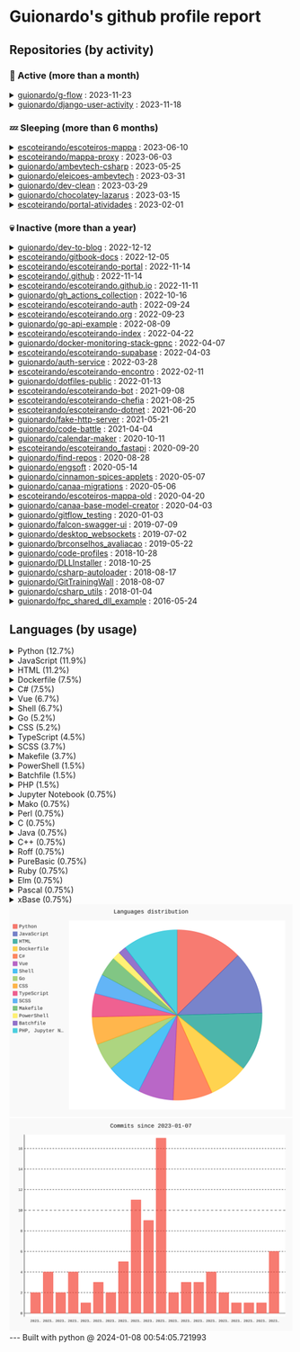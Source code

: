 # Guionardo's github profile report

## Repositories (by activity)

### 🦥 Active (more than a month)
<details>
        <summary><a href="https://github.com/guionardo/g-flow" _target="new">guionardo/g-flow</a> : 2023-11-23</summary>
        <p>3:46:28</p>
        <p>Uma implementação gitflow</p>        
        <p>6 commits<br><a href="https://api.github.com/repos/guionardo/g-flow/git/commits/235b00d6dfc6f4aa7beb67d4c3dd963a0a07621a" title="Guionardo Furlan @ 2023-11-23 14:57:16+00:00">Commit 235b00d6</a><pre>Create python-package.yml</pre></p>
</details>
<details>
        <summary><a href="https://github.com/guionardo/django-user-activity" _target="new">guionardo/django-user-activity</a> : 2023-11-18</summary>
        <p>0:00:00</p>
        <p>Django Middleware for register user activity on endpoints</p>        
        <p>1 commits<br><a href="https://api.github.com/repos/guionardo/django-user-activity/git/commits/71b491bb6b2b513e21983a056d2bdbed7cccae2c" title="Guionardo Furlan @ 2023-11-18 14:30:31+00:00">Commit 71b491bb</a><pre>Initial commit</pre></p>
</details>

### 💤 Sleeping (more than 6 months)
<details>
        <summary><a href="https://github.com/escoteirando/escoteiros-mappa" _target="new">escoteirando/escoteiros-mappa</a> : 2023-06-10</summary>
        <p>1145 days, 11:58:49</p>
        <p>None</p>        
        <p>30 commits<br><a href="https://api.github.com/repos/escoteirando/escoteiros-mappa/git/commits/389e1b54b01411b0670c074d5149b848fe63451c" title="Guionardo Furlan @ 2023-06-10 10:48:59+00:00">Commit 389e1b54</a><pre>Atualizado gerador de planilha exportada</pre></p>
</details>
<details>
        <summary><a href="https://github.com/escoteirando/mappa-proxy" _target="new">escoteirando/mappa-proxy</a> : 2023-06-03</summary>
        <p>686 days, 13:50:32</p>
        <p>None</p>        
        <p>30 commits<br><a href="https://api.github.com/repos/escoteirando/mappa-proxy/git/commits/cf9eab476fd67085d042b370f9597ce90ed534d8" title="Guionardo Furlan @ 2023-06-03 12:51:21+00:00">Commit cf9eab47</a><pre>Merge pull request #20 from escoteirando/dependabot/pip/requests-2.31.0

Bump requests from 2.28.2 to 2.31.0</pre></p>
</details>
<details>
        <summary><a href="https://github.com/guionardo/ambevtech-csharp" _target="new">guionardo/ambevtech-csharp</a> : 2023-05-25</summary>
        <p>189 days, 15:36:28</p>
        <p>Curso C#</p>        
        <p>30 commits<br><a href="https://api.github.com/repos/guionardo/ambevtech-csharp/git/commits/70d553920a00300709d8776b289565a3792405b6" title="Guionardo Furlan @ 2023-05-25 11:36:20+00:00">Commit 70d55392</a><pre>Adicionada página de links</pre></p>
</details>
<details>
        <summary><a href="https://github.com/guionardo/eleicoes-ambevtech" _target="new">guionardo/eleicoes-ambevtech</a> : 2023-03-31</summary>
        <p>10 days, 7:34:11</p>
        <p>Projeto para o treinamento c-sharp AmbevTech</p>        
        <p>22 commits<br><a href="https://api.github.com/repos/guionardo/eleicoes-ambevtech/git/commits/a7efc78c3b0d3e291eccd508e15e0ead0c37de85" title="Guionardo Furlan @ 2023-03-31 19:13:23+00:00">Commit a7efc78c</a><pre>Merge pull request #6 from guionardo/feature/configuracao

Feature/configuracao</pre></p>
</details>
<details>
        <summary><a href="https://github.com/guionardo/dev-clean" _target="new">guionardo/dev-clean</a> : 2023-03-29</summary>
        <p>7:07:11</p>
        <p>Clean projects in [sub]folders</p>        
        <p>2 commits<br><a href="https://api.github.com/repos/guionardo/dev-clean/git/commits/f4e5b3392559a808ec7f476f3a1b295fd2d9ce7c" title="Guionardo Furlan @ 2023-03-29 18:55:01+00:00">Commit f4e5b339</a><pre>Setup python cleaner</pre></p>
</details>
<details>
        <summary><a href="https://github.com/guionardo/chocolatey-lazarus" _target="new">guionardo/chocolatey-lazarus</a> : 2023-03-15</summary>
        <p>0:29:00</p>
        <p>Chocolatey template for packaging Lazarus-IDE</p>        
        <p>30 commits<br><a href="https://api.github.com/repos/guionardo/chocolatey-lazarus/git/commits/b371260c1d5c368acac6bb68069c2b48eee9fa71" title="Guionardo @ 2023-03-15 00:35:19+00:00">Commit b371260c</a><pre>Updates nupkg</pre></p>
</details>
<details>
        <summary><a href="https://github.com/escoteirando/portal-atividades" _target="new">escoteirando/portal-atividades</a> : 2023-02-01</summary>
        <p>12 days, 16:24:31</p>
        <p>Portal colaborativo de atividades escoteiras</p>        
        <p>4 commits<br><a href="https://api.github.com/repos/escoteirando/portal-atividades/git/commits/cbc87048ec586509f778ac2725d7bd04a5ade523" title="Guionardo Furlan @ 2023-02-01 03:32:03+00:00">Commit cbc87048</a><pre>Update codeql.yml</pre></p>
</details>

### 💀 Inactive (more than a year)
<details>
        <summary><a href="https://github.com/guionardo/dev-to-blog" _target="new">guionardo/dev-to-blog</a> : 2022-12-12</summary>
        <p>409 days, 23:04:11</p>
        <p>Dev.to posts</p>        
        <p>30 commits<br><a href="https://api.github.com/repos/guionardo/dev-to-blog/git/commits/4cc0f7bab736133c38c408620e51c4af68ed7c97" title="guionardo @ 2022-12-12 16:23:49+00:00">Commit 4cc0f7ba</a><pre>Update files</pre></p>
</details>
<details>
        <summary><a href="https://github.com/escoteirando/gitbook-docs" _target="new">escoteirando/gitbook-docs</a> : 2022-12-05</summary>
        <p>0:02:08</p>
        <p>None</p>        
        <p>2 commits<br><a href="https://api.github.com/repos/escoteirando/gitbook-docs/git/commits/7347475b18fca45a6a4c63924d0e76df5f6559f9" title="Guionardo Furlan @ 2022-12-05 14:41:34+00:00">Commit 7347475b</a><pre>GitBook: [#1] No subject</pre></p>
</details>
<details>
        <summary><a href="https://github.com/escoteirando/escoteirando-portal" _target="new">escoteirando/escoteirando-portal</a> : 2022-11-14</summary>
        <p>50 days, 7:12:32</p>
        <p>Interface web principal para o projeto escoteirando</p>        
        <p>21 commits<br><a href="https://api.github.com/repos/escoteirando/escoteirando-portal/git/commits/9dd6a88364ff6f6d8d7f620f36ce3dc8d207697c" title="Guionardo Furlan @ 2022-11-14 17:56:29+00:00">Commit 9dd6a883</a><pre>Login</pre></p>
</details>
<details>
        <summary><a href="https://github.com/escoteirando/.github" _target="new">escoteirando/.github</a> : 2022-11-14</summary>
        <p>205 days, 14:57:12</p>
        <p>None</p>        
        <p>13 commits<br><a href="https://api.github.com/repos/escoteirando/.github/git/commits/652dd29e1341ef2e3c004948fb6060eed18af563" title="Guionardo Furlan @ 2022-11-14 02:13:32+00:00">Commit 652dd29e</a><pre>Update README.md</pre></p>
</details>
<details>
        <summary><a href="https://github.com/escoteirando/escoteirando.github.io" _target="new">escoteirando/escoteirando.github.io</a> : 2022-11-11</summary>
        <p>21:10:56</p>
        <p>Home Page do projeto Escoteirando</p>        
        <p>6 commits<br><a href="https://api.github.com/repos/escoteirando/escoteirando.github.io/git/commits/b10d420edb24bc5c2bf457099b293dc74b30ec04" title="Guionardo Furlan @ 2022-11-11 14:52:39+00:00">Commit b10d420e</a><pre>WIP</pre></p>
</details>
<details>
        <summary><a href="https://github.com/guionardo/gh_actions_collection" _target="new">guionardo/gh_actions_collection</a> : 2022-10-16</summary>
        <p>0:00:00</p>
        <p>Collection of github actions</p>        
        <p>1 commits<br><a href="https://api.github.com/repos/guionardo/gh_actions_collection/git/commits/668ca296c86d1ee95328cebb8444e92a6667a0b6" title="Guionardo Furlan @ 2022-10-16 11:12:56+00:00">Commit 668ca296</a><pre>Initial commit</pre></p>
</details>
<details>
        <summary><a href="https://github.com/escoteirando/escoteirando-auth" _target="new">escoteirando/escoteirando-auth</a> : 2022-09-24</summary>
        <p>0:00:01</p>
        <p>API de autorização/autenticação</p>        
        <p>1 commits<br><a href="https://api.github.com/repos/escoteirando/escoteirando-auth/git/commits/63f10e1657244273bc0c773dfba39d62eb45cc7f" title="Guionardo Furlan @ 2022-09-24 00:15:21+00:00">Commit 63f10e16</a><pre>Initial commit</pre></p>
</details>
<details>
        <summary><a href="https://github.com/escoteirando/escoteirando.org" _target="new">escoteirando/escoteirando.org</a> : 2022-09-23</summary>
        <p>1046 days, 4:28:52</p>
        <p>Aplicação web para escotistas</p>        
        <p>30 commits<br><a href="https://api.github.com/repos/escoteirando/escoteirando.org/git/commits/48a6fd23780e611c9ca5d357ea66c4e009726051" title="Guionardo Furlan @ 2022-09-23 23:51:12+00:00">Commit 48a6fd23</a><pre>Merge pull request #27 from guionardo/dependabot/npm_and_yarn/frontend/escoteirando/highlight.js-9.18.5

Bump highlight.js from 9.18.1 to 9.18.5 in /frontend/escoteirando</pre></p>
</details>
<details>
        <summary><a href="https://github.com/guionardo/go-api-example" _target="new">guionardo/go-api-example</a> : 2022-08-09</summary>
        <p>0:00:01</p>
        <p>None</p>        
        <p>1 commits<br><a href="https://api.github.com/repos/guionardo/go-api-example/git/commits/532c79c1fe899be159f7995c9245ec0dc92a035a" title="Guionardo Furlan @ 2022-08-09 19:53:57+00:00">Commit 532c79c1</a><pre>Initial commit</pre></p>
</details>
<details>
        <summary><a href="https://github.com/escoteirando/escoteirando-index" _target="new">escoteirando/escoteirando-index</a> : 2022-04-22</summary>
        <p>0:00:01</p>
        <p>Site principal da suíte escoteirando</p>        
        <p>1 commits<br><a href="https://api.github.com/repos/escoteirando/escoteirando-index/git/commits/c75621cceda69b78c6a01c53d1080758e6c88902" title="Guionardo Furlan @ 2022-04-22 13:07:28+00:00">Commit c75621cc</a><pre>Initial commit</pre></p>
</details>
<details>
        <summary><a href="https://github.com/guionardo/docker-monitoring-stack-gpnc" _target="new">guionardo/docker-monitoring-stack-gpnc</a> : 2022-04-07</summary>
        <p>-1 day, 9:28:00</p>
        <p>Grafana Prometheus Node-Exporter cAdvisor - Docker Monitoring Stack</p>        
        <p>17 commits<br><a href="https://api.github.com/repos/guionardo/docker-monitoring-stack-gpnc/git/commits/226b22fddee3b0a6273f1de5c9382c7db6bf7449" title="Ruan Bekker @ 2022-04-07 22:31:37+00:00">Commit 226b22fd</a><pre>Merge branch 'main' of github.com:ruanbekker/docker-monitoring-stack-gpnc</pre></p>
</details>
<details>
        <summary><a href="https://github.com/escoteirando/escoteirando-supabase" _target="new">escoteirando/escoteirando-supabase</a> : 2022-04-03</summary>
        <p>4:32:21</p>
        <p>None</p>        
        <p>5 commits<br><a href="https://api.github.com/repos/escoteirando/escoteirando-supabase/git/commits/2657c33b0ab9da0642933be2dd04ccf0a27a3c63" title="Guionardo Furlan @ 2022-04-03 18:40:00+00:00">Commit 2657c33b</a><pre>Fix env</pre></p>
</details>
<details>
        <summary><a href="https://github.com/guionardo/auth-service" _target="new">guionardo/auth-service</a> : 2022-03-28</summary>
        <p>3 days, 1:07:15</p>
        <p>Auth and authorization generic microservice</p>        
        <p>12 commits<br><a href="https://api.github.com/repos/guionardo/auth-service/git/commits/f1ac58390a23019a7d378994d62eac97f69c0733" title="Guionardo Furlan @ 2022-03-28 12:50:26+00:00">Commit f1ac5839</a><pre>Edit readme</pre></p>
</details>
<details>
        <summary><a href="https://github.com/escoteirando/escoteirando-encontro" _target="new">escoteirando/escoteirando-encontro</a> : 2022-02-11</summary>
        <p>140 days, 15:07:04</p>
        <p>Form de edição de encontros</p>        
        <p>3 commits<br><a href="https://api.github.com/repos/escoteirando/escoteirando-encontro/git/commits/729d30337fccccae4de6216534804d6ba0c3c766" title="Guionardo Furlan @ 2022-02-11 15:47:33+00:00">Commit 729d3033</a><pre>Added docs</pre></p>
</details>
<details>
        <summary><a href="https://github.com/guionardo/dotfiles-public" _target="new">guionardo/dotfiles-public</a> : 2022-01-13</summary>
        <p>-36 days, 11:17:43</p>
        <p>Public part of my dotfiles</p>        
        <p>30 commits<br><a href="https://api.github.com/repos/guionardo/dotfiles-public/git/commits/b3c20c3032c89c36464f0fb68b5cbd6575076085" title="Your Name @ 2022-01-13 09:02:43+00:00">Commit b3c20c30</a><pre>add ~/.Xresources</pre></p>
</details>
<details>
        <summary><a href="https://github.com/escoteirando/escoteirando-bot" _target="new">escoteirando/escoteirando-bot</a> : 2021-09-08</summary>
        <p>19 days, 19:48:47</p>
        <p>None</p>        
        <p>8 commits<br><a href="https://api.github.com/repos/escoteirando/escoteirando-bot/git/commits/78fd98daa43a93b9663e3bbceb0d527e2357e61e" title="Guionardo Furlan @ 2021-09-08 14:26:10+00:00">Commit 78fd98da</a><pre>WIP</pre></p>
</details>
<details>
        <summary><a href="https://github.com/escoteirando/escoteirando-chefia" _target="new">escoteirando/escoteirando-chefia</a> : 2021-08-25</summary>
        <p>128 days, 5:37:37</p>
        <p>None</p>        
        <p>30 commits<br><a href="https://api.github.com/repos/escoteirando/escoteirando-chefia/git/commits/75fd534f159123c1444ad6410349ae39a4295945" title="Guionardo Furlan @ 2021-08-25 18:33:07+00:00">Commit 75fd534f</a><pre>Update README.md</pre></p>
</details>
<details>
        <summary><a href="https://github.com/escoteirando/escoteirando-dotnet" _target="new">escoteirando/escoteirando-dotnet</a> : 2021-06-20</summary>
        <p>15 days, 0:00:40</p>
        <p>None</p>        
        <p>2 commits<br><a href="https://api.github.com/repos/escoteirando/escoteirando-dotnet/git/commits/361a5dff3838aa62eb27856a6b6b9d269fc2319d" title="Guionardo (Desktop Linux) @ 2021-06-20 15:54:01+00:00">Commit 361a5dff</a><pre>Commiting</pre></p>
</details>
<details>
        <summary><a href="https://github.com/guionardo/fake-http-server" _target="new">guionardo/fake-http-server</a> : 2021-05-21</summary>
        <p>2:02:47</p>
        <p>Server to receive http requests with no responses</p>        
        <p>13 commits<br><a href="https://api.github.com/repos/guionardo/fake-http-server/git/commits/439ddec75ad4939c3f5cac9f3229071b13c1ecb3" title="Guionardo Furlan @ 2021-05-21 13:55:25+00:00">Commit 439ddec7</a><pre>Update publish_docker.yml</pre></p>
</details>
<details>
        <summary><a href="https://github.com/guionardo/code-battle" _target="new">guionardo/code-battle</a> : 2021-04-04</summary>
        <p>2 days, 1:54:17</p>
        <p>Code battle between languages</p>        
        <p>8 commits<br><a href="https://api.github.com/repos/guionardo/code-battle/git/commits/e12084a4e9f550adab74a58d9f96b64ed44cb835" title="Guionardo (Desktop Linux) @ 2021-04-04 01:46:32+00:00">Commit e12084a4</a><pre>Added csharp</pre></p>
</details>
<details>
        <summary><a href="https://github.com/guionardo/calendar-maker" _target="new">guionardo/calendar-maker</a> : 2020-10-11</summary>
        <p>10 days, 22:15:11</p>
        <p>Create anual calendars</p>        
        <p>4 commits<br><a href="https://api.github.com/repos/guionardo/calendar-maker/git/commits/02c66712b2b12c70a0a85c9552272f5e2f83b834" title="Guionardo (Desktop Linux) @ 2020-10-11 14:28:45+00:00">Commit 02c66712</a><pre>WIP</pre></p>
</details>
<details>
        <summary><a href="https://github.com/escoteirando/escoteirando_fastapi" _target="new">escoteirando/escoteirando_fastapi</a> : 2020-09-20</summary>
        <p>53 days, 12:59:46</p>
        <p>Escoteirando.org website/api</p>        
        <p>30 commits<br><a href="https://api.github.com/repos/escoteirando/escoteirando_fastapi/git/commits/16c4a89a45adc52820580f2037d3640d04a9eac4" title="Guionardo Furlan @ 2020-09-20 13:58:41+00:00">Commit 16c4a89a</a><pre>Update docker-image.yml</pre></p>
</details>
<details>
        <summary><a href="https://github.com/guionardo/find-repos" _target="new">guionardo/find-repos</a> : 2020-08-28</summary>
        <p>0:00:02</p>
        <p>Tool to find local repositories and get information about them</p>        
        <p>1 commits<br><a href="https://api.github.com/repos/guionardo/find-repos/git/commits/c669ca6405eab2f983a4265d9b423832ffc4074a" title="Guionardo Furlan @ 2020-08-28 14:11:17+00:00">Commit c669ca64</a><pre>Initial commit</pre></p>
</details>
<details>
        <summary><a href="https://github.com/guionardo/engsoft" _target="new">guionardo/engsoft</a> : 2020-05-14</summary>
        <p>491 days, 23:32:23</p>
        <p>Repositório de códigos e informações para o curso de Engenharia de Software</p>        
        <p>30 commits<br><a href="https://api.github.com/repos/guionardo/engsoft/git/commits/3c2347c4158a0507f868164d2be74524e58d25ed" title="Guionardo Furlan @ 2020-05-14 00:38:08+00:00">Commit 3c2347c4</a><pre>Merge pull request #4 from guionardo/feature/MAPPA_TC2

Updated README</pre></p>
</details>
<details>
        <summary><a href="https://github.com/guionardo/cinnamon-spices-applets" _target="new">guionardo/cinnamon-spices-applets</a> : 2020-05-07</summary>
        <p>-1 day, 17:16:19</p>
        <p>Applets for the Cinnamon desktop</p>        
        <p>30 commits<br><a href="https://api.github.com/repos/guionardo/cinnamon-spices-applets/git/commits/5e5a4bbbf5940af70e16bc3f840ba9f271b342eb" title="Simonmicro @ 2020-05-07 07:16:48+00:00">Commit 5e5a4bbb</a><pre>Update to b7a99b7 (#3008)

* Updated to commit 9b317a0

* Updated to commit 2f36331

* Update to commit b7a99b7

* Update to commit 206966d</pre></p>
</details>
<details>
        <summary><a href="https://github.com/guionardo/canaa-migrations" _target="new">guionardo/canaa-migrations</a> : 2020-05-06</summary>
        <p>0:07:29</p>
        <p>Experimental migration feature for Canaã Microservices</p>        
        <p>3 commits<br><a href="https://api.github.com/repos/guionardo/canaa-migrations/git/commits/23686129c58f348caf980d50ae9a529ed0dd4bd0" title="Guionardo Furlan @ 2020-05-06 11:22:06+00:00">Commit 23686129</a><pre>Merge pull request #1 from guionardo/feature/init

First commit</pre></p>
</details>
<details>
        <summary><a href="https://github.com/escoteirando/escoteiros-mappa-old" _target="new">escoteirando/escoteiros-mappa-old</a> : 2020-04-20</summary>
        <p>12 days, 13:35:45</p>
        <p>Interface não oficial à API mappa</p>        
        <p>7 commits<br><a href="https://api.github.com/repos/escoteirando/escoteiros-mappa-old/git/commits/4917da4cae49ded521db248fdea39ca79b7ef8f7" title="Guionardo Furlan @ 2020-04-20 00:52:03+00:00">Commit 4917da4c</a><pre>Merge pull request #2 from guionardo/master

Master</pre></p>
</details>
<details>
        <summary><a href="https://github.com/guionardo/canaa-base-model-creator" _target="new">guionardo/canaa-base-model-creator</a> : 2020-04-03</summary>
        <p>27 days, 20:59:39</p>
        <p>Canaã Model Creator</p>        
        <p>30 commits<br><a href="https://api.github.com/repos/guionardo/canaa-base-model-creator/git/commits/83782c87b686277e47a46ce45364b998d5bbfd17" title="Guionardo Furlan @ 2020-04-03 17:45:46+00:00">Commit 83782c87</a><pre>Merge pull request #20 from guionardo/dependabot/pip/bleach-3.1.4

Bump bleach from 3.1.3 to 3.1.4</pre></p>
</details>
<details>
        <summary><a href="https://github.com/guionardo/gitflow_testing" _target="new">guionardo/gitflow_testing</a> : 2020-01-03</summary>
        <p>0:03:41</p>
        <p>None</p>        
        <p>2 commits<br><a href="https://api.github.com/repos/guionardo/gitflow_testing/git/commits/139b4b0e00061ef0d0f631b6491357cbf95b9e20" title="Guionardo Furlan @ 2020-01-03 13:44:20+00:00">Commit 139b4b0e</a><pre>Added test.py</pre></p>
</details>
<details>
        <summary><a href="https://github.com/guionardo/falcon-swagger-ui" _target="new">guionardo/falcon-swagger-ui</a> : 2019-07-09</summary>
        <p>-214 days, 23:52:28</p>
        <p>Simple Falcon application for adding Swagger UI</p>        
        <p>25 commits<br><a href="https://api.github.com/repos/guionardo/falcon-swagger-ui/git/commits/cabc155852920b211307130edb961e3b6b869e4f" title="Ruslan Didyk @ 2019-07-09 19:03:06+00:00">Commit cabc1558</a><pre>Update README.rst</pre></p>
</details>
<details>
        <summary><a href="https://github.com/guionardo/desktop_websockets" _target="new">guionardo/desktop_websockets</a> : 2019-07-02</summary>
        <p>329 days, 23:44:45</p>
        <p>Experiências com comunicação desktop via websockets em C# e javascript</p>        
        <p>8 commits<br><a href="https://api.github.com/repos/guionardo/desktop_websockets/git/commits/79c6d32a4a3ec04459b4faec555c00a338bbe13b" title="Guionardo Furlan @ 2019-07-02 19:41:35+00:00">Commit 79c6d32a</a><pre>Merge branch 'hotfix/ajuste_readme_md'</pre></p>
</details>
<details>
        <summary><a href="https://github.com/guionardo/brconselhos_avaliacao" _target="new">guionardo/brconselhos_avaliacao</a> : 2019-05-22</summary>
        <p>9:47:39</p>
        <p>None</p>        
        <p>8 commits<br><a href="https://api.github.com/repos/guionardo/brconselhos_avaliacao/git/commits/8cccfcf4e88c52953a42285195d666c4509e0832" title="Guionardo Furlan @ 2019-05-22 20:01:27+00:00">Commit 8cccfcf4</a><pre>Labels</pre></p>
</details>
<details>
        <summary><a href="https://github.com/guionardo/code-profiles" _target="new">guionardo/code-profiles</a> : 2018-10-28</summary>
        <p>-256 days, 19:41:44</p>
        <p>Different "Profiles" for VS Code to allow separate settings for coding and teaching</p>        
        <p>6 commits<br><a href="https://api.github.com/repos/guionardo/code-profiles/git/commits/2bf7490b832aaa19a2b2680592d947aa8c74f805" title="Andrew Van Slaars @ 2018-10-28 13:52:57+00:00">Commit 2bf7490b</a><pre>extension updates, move to night owl, disabled all hints</pre></p>
</details>
<details>
        <summary><a href="https://github.com/guionardo/DLLInstaller" _target="new">guionardo/DLLInstaller</a> : 2018-10-25</summary>
        <p>6 days, 0:00:47</p>
        <p>Instalador de DLLs .net</p>        
        <p>4 commits<br><a href="https://api.github.com/repos/guionardo/DLLInstaller/git/commits/4252c84bee5fef9b4b8c925ac739f28f76ab036d" title="Guionardo Furlan @ 2018-10-25 20:37:32+00:00">Commit 4252c84b</a><pre>Registro de log e controle melhorado de exceções</pre></p>
</details>
<details>
        <summary><a href="https://github.com/guionardo/csharp-autoloader" _target="new">guionardo/csharp-autoloader</a> : 2018-08-17</summary>
        <p>1:12:15</p>
        <p>Autoload classes on .net</p>        
        <p>4 commits<br><a href="https://api.github.com/repos/guionardo/csharp-autoloader/git/commits/a1ea556957f32861071365776537c96355deaa32" title="Guionardo Furlan @ 2018-08-17 13:41:35+00:00">Commit a1ea5569</a><pre>Incorporação do README.md e LICENSE ao projeto</pre></p>
</details>
<details>
        <summary><a href="https://github.com/guionardo/GitTrainingWall" _target="new">guionardo/GitTrainingWall</a> : 2018-08-07</summary>
        <p>6 days, 20:34:52</p>
        <p>A project for training participants to collaborate using GitHub.</p>        
        <p>30 commits<br><a href="https://api.github.com/repos/guionardo/GitTrainingWall/git/commits/a3b81e94d5ea9f322d3a5fac1768c9664d90b612" title="Guionardo (guiodesk-linux) @ 2018-08-07 23:00:49+00:00">Commit a3b81e94</a><pre>Inclusão do perfil Guionardo Furlan</pre></p>
</details>
<details>
        <summary><a href="https://github.com/guionardo/csharp_utils" _target="new">guionardo/csharp_utils</a> : 2018-01-04</summary>
        <p>162 days, 14:27:01</p>
        <p>Code snippets and tool classes in C Sharp</p>        
        <p>11 commits<br><a href="https://api.github.com/repos/guionardo/csharp_utils/git/commits/8e82d1e860cec3753afb04b3d26d7c5dd57cbd04" title="Guionardo Furlan @ 2018-01-04 14:11:35+00:00">Commit 8e82d1e8</a><pre>Added string Extensions (Replace)</pre></p>
</details>
<details>
        <summary><a href="https://github.com/guionardo/fpc_shared_dll_example" _target="new">guionardo/fpc_shared_dll_example</a> : 2016-05-24</summary>
        <p>1:47:38</p>
        <p>Exemplo de biblioteca compartilhada em FPC</p>        
        <p>7 commits<br><a href="https://api.github.com/repos/guionardo/fpc_shared_dll_example/git/commits/21c1a345956cc37fe8a6cd44f9d32b6c2a422971" title="Guionardo Furlan @ 2016-05-24 04:20:23+00:00">Commit 21c1a345</a><pre>Update .gitignore</pre></p>
</details>

## Languages (by usage)
<details>
<summary>Python (12.7%)</summary>
<ul><li>guionardo/g-flow</li>
<li>escoteirando/escoteiros-mappa</li>
<li>escoteirando/mappa-proxy</li>
<li>guionardo/ambevtech-csharp</li>
<li>escoteirando/escoteirando.org</li>
<li>guionardo/auth-service</li>
<li>guionardo/code-battle</li>
<li>guionardo/calendar-maker</li>
<li>escoteirando/escoteirando_fastapi</li>
<li>guionardo/find-repos</li>
<li>guionardo/engsoft</li>
<li>guionardo/cinnamon-spices-applets</li>
<li>escoteirando/escoteiros-mappa-old</li>
<li>guionardo/canaa-base-model-creator</li>
<li>guionardo/falcon-swagger-ui</li>
<li>guionardo/code-profiles</li>
<li>guionardo/GitTrainingWall</li></ul>
</details>
<details>
<summary>JavaScript (11.9%)</summary>
<ul><li>escoteirando/mappa-proxy</li>
<li>guionardo/ambevtech-csharp</li>
<li>escoteirando/escoteirando-portal</li>
<li>escoteirando/escoteirando.github.io</li>
<li>escoteirando/escoteirando.org</li>
<li>escoteirando/escoteirando-supabase</li>
<li>escoteirando/escoteirando-chefia</li>
<li>escoteirando/escoteirando-dotnet</li>
<li>guionardo/code-battle</li>
<li>guionardo/calendar-maker</li>
<li>escoteirando/escoteirando_fastapi</li>
<li>guionardo/cinnamon-spices-applets</li>
<li>guionardo/desktop_websockets</li>
<li>guionardo/brconselhos_avaliacao</li>
<li>guionardo/code-profiles</li>
<li>guionardo/GitTrainingWall</li></ul>
</details>
<details>
<summary>HTML (11.2%)</summary>
<ul><li>escoteirando/mappa-proxy</li>
<li>guionardo/ambevtech-csharp</li>
<li>escoteirando/escoteirando-portal</li>
<li>escoteirando/escoteirando.org</li>
<li>escoteirando/escoteirando-supabase</li>
<li>escoteirando/escoteirando-chefia</li>
<li>escoteirando/escoteirando-dotnet</li>
<li>guionardo/calendar-maker</li>
<li>escoteirando/escoteirando_fastapi</li>
<li>guionardo/cinnamon-spices-applets</li>
<li>guionardo/falcon-swagger-ui</li>
<li>guionardo/desktop_websockets</li>
<li>guionardo/brconselhos_avaliacao</li>
<li>guionardo/code-profiles</li>
<li>guionardo/GitTrainingWall</li></ul>
</details>
<details>
<summary>Dockerfile (7.5%)</summary>
<ul><li>escoteirando/mappa-proxy</li>
<li>guionardo/ambevtech-csharp</li>
<li>escoteirando/escoteirando-portal</li>
<li>escoteirando/escoteirando.org</li>
<li>guionardo/auth-service</li>
<li>escoteirando/escoteirando-chefia</li>
<li>escoteirando/escoteirando-dotnet</li>
<li>guionardo/fake-http-server</li>
<li>guionardo/code-battle</li>
<li>escoteirando/escoteirando_fastapi</li></ul>
</details>
<details>
<summary>C# (7.5%)</summary>
<ul><li>guionardo/ambevtech-csharp</li>
<li>guionardo/eleicoes-ambevtech</li>
<li>escoteirando/escoteirando-dotnet</li>
<li>guionardo/code-battle</li>
<li>guionardo/desktop_websockets</li>
<li>guionardo/brconselhos_avaliacao</li>
<li>guionardo/DLLInstaller</li>
<li>guionardo/csharp-autoloader</li>
<li>guionardo/csharp_utils</li>
<li>guionardo/fpc_shared_dll_example</li></ul>
</details>
<details>
<summary>Vue (6.7%)</summary>
<ul><li>escoteirando/mappa-proxy</li>
<li>escoteirando/escoteirando-portal</li>
<li>escoteirando/escoteirando.org</li>
<li>escoteirando/escoteirando-supabase</li>
<li>escoteirando/escoteirando-chefia</li>
<li>escoteirando/escoteirando-dotnet</li>
<li>guionardo/calendar-maker</li>
<li>escoteirando/escoteirando_fastapi</li>
<li>guionardo/code-profiles</li></ul>
</details>
<details>
<summary>Shell (6.7%)</summary>
<ul><li>guionardo/ambevtech-csharp</li>
<li>guionardo/dev-to-blog</li>
<li>escoteirando/escoteirando.org</li>
<li>guionardo/dotfiles-public</li>
<li>guionardo/code-battle</li>
<li>guionardo/calendar-maker</li>
<li>escoteirando/escoteirando_fastapi</li>
<li>guionardo/cinnamon-spices-applets</li>
<li>guionardo/canaa-base-model-creator</li></ul>
</details>
<details>
<summary>Go (5.2%)</summary>
<ul><li>escoteirando/mappa-proxy</li>
<li>guionardo/dev-clean</li>
<li>guionardo/auth-service</li>
<li>escoteirando/escoteirando-bot</li>
<li>escoteirando/escoteirando-chefia</li>
<li>guionardo/fake-http-server</li>
<li>guionardo/code-battle</li></ul>
</details>
<details>
<summary>CSS (5.2%)</summary>
<ul><li>guionardo/ambevtech-csharp</li>
<li>escoteirando/escoteirando.org</li>
<li>escoteirando/escoteirando_fastapi</li>
<li>guionardo/cinnamon-spices-applets</li>
<li>guionardo/brconselhos_avaliacao</li>
<li>guionardo/code-profiles</li>
<li>guionardo/GitTrainingWall</li></ul>
</details>
<details>
<summary>TypeScript (4.5%)</summary>
<ul><li>escoteirando/mappa-proxy</li>
<li>escoteirando/escoteirando-supabase</li>
<li>escoteirando/escoteirando-chefia</li>
<li>escoteirando/escoteirando-dotnet</li>
<li>guionardo/cinnamon-spices-applets</li>
<li>guionardo/code-profiles</li></ul>
</details>
<details>
<summary>SCSS (3.7%)</summary>
<ul><li>escoteirando/mappa-proxy</li>
<li>escoteirando/escoteirando-portal</li>
<li>escoteirando/escoteirando-supabase</li>
<li>escoteirando/escoteirando-chefia</li>
<li>escoteirando/escoteirando-dotnet</li></ul>
</details>
<details>
<summary>Makefile (3.7%)</summary>
<ul><li>escoteirando/mappa-proxy</li>
<li>guionardo/ambevtech-csharp</li>
<li>guionardo/dev-to-blog</li>
<li>guionardo/docker-monitoring-stack-gpnc</li>
<li>guionardo/code-battle</li></ul>
</details>
<details>
<summary>PowerShell (1.5%)</summary>
<ul><li>guionardo/chocolatey-lazarus</li>
<li>guionardo/code-profiles</li></ul>
</details>
<details>
<summary>Batchfile (1.5%)</summary>
<ul><li>guionardo/chocolatey-lazarus</li>
<li>guionardo/canaa-base-model-creator</li></ul>
</details>
<details>
<summary>PHP (1.5%)</summary>
<ul><li>guionardo/code-battle</li>
<li>guionardo/code-profiles</li></ul>
</details>
<details>
<summary>Jupyter Notebook (0.75%)</summary>
<ul><li>escoteirando/escoteiros-mappa</li></ul>
</details>
<details>
<summary>Mako (0.75%)</summary>
<ul><li>escoteirando/escoteirando.org</li></ul>
</details>
<details>
<summary>Perl (0.75%)</summary>
<ul><li>guionardo/dotfiles-public</li></ul>
</details>
<details>
<summary>C (0.75%)</summary>
<ul><li>guionardo/engsoft</li></ul>
</details>
<details>
<summary>Java (0.75%)</summary>
<ul><li>guionardo/engsoft</li></ul>
</details>
<details>
<summary>C++ (0.75%)</summary>
<ul><li>guionardo/engsoft</li></ul>
</details>
<details>
<summary>Roff (0.75%)</summary>
<ul><li>guionardo/cinnamon-spices-applets</li></ul>
</details>
<details>
<summary>PureBasic (0.75%)</summary>
<ul><li>guionardo/canaa-base-model-creator</li></ul>
</details>
<details>
<summary>Ruby (0.75%)</summary>
<ul><li>guionardo/code-profiles</li></ul>
</details>
<details>
<summary>Elm (0.75%)</summary>
<ul><li>guionardo/code-profiles</li></ul>
</details>
<details>
<summary>Pascal (0.75%)</summary>
<ul><li>guionardo/fpc_shared_dll_example</li></ul>
</details>
<details>
<summary>xBase (0.75%)</summary>
<ul><li>guionardo/fpc_shared_dll_example</li></ul>
</details>
<img src="languages.svg"/><img src="commits.svg"/>---
Built with python @ 2024-01-08 00:54:05.721993